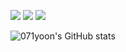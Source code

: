 
<a href="#" target="_blank"><img src="https://img.shields.io/badge/42_Seoul-FFFFFF?style=flat&logo=42&logoColor=000000"/></a>
<a href="#" target="_blank"><img src="https://img.shields.io/badge/-FFFFFF?style=flat&logo=Apple&logoColor=000000"/></a>
<a href="#" target="_blank"><img src="https://img.shields.io/badge/-FFFFFF?style=flat&logo=C&logoColor=000000"/></a>

![071yoon's GitHub stats](https://github-readme-stats.vercel.app/api?username=071yoon&show_icons=true&theme=radical)

<!--
**071yoon/071yoon** is a ✨ _special_ ✨ repository because its `README.md` (this file) appears on your GitHub profile.

Here are some ideas to get you started:

- 🔭 I’m currently working on ...
- 🌱 I’m currently learning ...
- 👯 I’m looking to collaborate on ...
- 🤔 I’m looking for help with ...
- 💬 Ask me about ...
- 📫 How to reach me: ...
- 😄 Pronouns: ...
- ⚡ Fun fact: ...
-->
